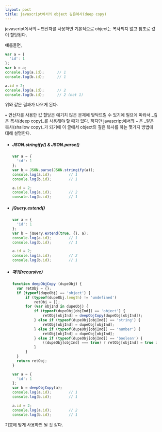 ```yaml
---
layout: post
title: javascript에서의 object 깊은복사(deep copy)
---
```


javascript에서의 `=` 연산자를 사용하면 기본적으로 object는 복사되지 않고 참조로 값이 할당된다.

예를들면,

```javascript
var a = {
  'id': 1
};
var b = a;
console.log(a.id);		// 1
console.log(b.id);		// 1

a.id = 2;
console.log(a.id);		// 2
console.log(b.id);		// 2 (not 1)
```

위와 같은 결과가 나오게 된다.

`=` 연산자를 사용한 값 할당은 예기치 않은 문제에 맞닥뜨릴 수 있기에 필요에 따라서 _깊은 복사(deep copy)_를 사용해야 할 때가 있다. 하지만 javascript에서의 `=` 은 _얕은 복사(shallow copy)_가 되기에 이 글에서 object의 깊은 복사를 하는 몇가지 방법에 대해 설명한다.

  

- ##### JSON.stringify() & JSON.parse()

  ```javascript
  var a = {
    'id': 1
  };
  var b = JSON.parse(JSON.stringify(a));
  console.log(a.id);		// 1
  console.log(b.id);		// 1

  a.id = 2;
  console.log(a.id);		// 2
  console.log(b.id);		// 1
  ```

- ##### jQuery.extend()

  ```javascript
  var a = {
    'id': 1
  };
  var b = jQuery.extend(true, {}, a);
  console.log(a.id);		// 1
  console.log(b.id);		// 1

  a.id = 2;
  console.log(a.id);		// 2
  console.log(b.id);		// 1
  ```

- ##### 재귀(recursive)

  ```javascript
  function deepObjCopy (dupeObj) {
  	var retObj = {};
  	if (typeof(dupeObj) == 'object') {
  		if (typeof(dupeObj.length) != 'undefined')
  			retObj = [];
  		for (var objInd in dupeObj) {
  			if (typeof(dupeObj[objInd]) == 'object') {
  				retObj[objInd] = deepObjCopy(dupeObj[objInd]);
  			} else if (typeof(dupeObj[objInd]) == 'string') {
  				retObj[objInd] = dupeObj[objInd];
  			} else if (typeof(dupeObj[objInd]) == 'number') {
  				retObj[objInd] = dupeObj[objInd];
  			} else if (typeof(dupeObj[objInd]) == 'boolean') {
  				((dupeObj[objInd] === true) ? retObj[objInd] = true : retObj[objInd] = false);
  			}
  		}
  	}
  	return retObj;
  }

  var a = {
    'id': 1
  };
  var b = deepObjCopy(a);
  console.log(a.id);		// 1
  console.log(b.id);		// 1

  a.id = 2;
  console.log(a.id);		// 2
  console.log(b.id);		// 1
  ```



기호에 맞게 사용하면 될 것 같다.